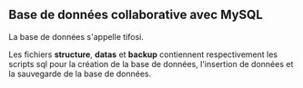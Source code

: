 ## Base de données collaborative avec MySQL 

La base de données s'appelle tifosi.

Les fichiers **structure**, **datas** et **backup** contiennent respectivement les scripts sql pour la création de la base de données, l'insertion de données et la sauvegarde de la base de données. 
